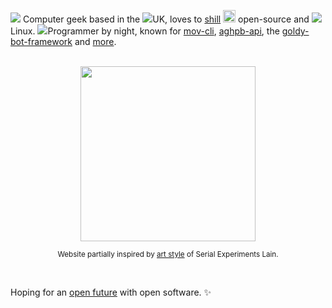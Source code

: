 <img class="inline w-8 -mx-2" src="./classic_tv.gif"> Computer geek based in the 
<img class="inline w-6 -mt-1 -ml-1 mr-1" src="./uk_flag.gif">UK, loves to [shill](https://www.urbandictionary.com/define.php?term=shill) 
<img class="inline -m-1 -mt-1.5" width="20px" src="./open_source_logo.png"> open-source 
and <img class="inline w-14 -m-5 -mr-3" src="./tux_back_flips.gif">Linux. 
<img class="inline w-6 -ml-1 mr-1" src="./falling_cat.gif">Programmer by night, known for [mov-cli](https://github.com/mov-cli/mov-cli), [aghpb-api](https://github.com/THEGOLDENPRO/aghpb_api), the [goldy-bot-framework](https://github.com/Goldy-Bot/Goldy-Bot-Framework) and [more](#projects-div).

<br>

<div align="center">

  <img class="rounded-md" src="./lain.jpg" width="280px">

  <sub>Website partially inspired by <u>art style</u> of Serial Experiments Lain.</sub>

</div>

<br>

Hoping for an [open future](https://www.gnu.org/philosophy/free-sw.en.html) with open software. ✨